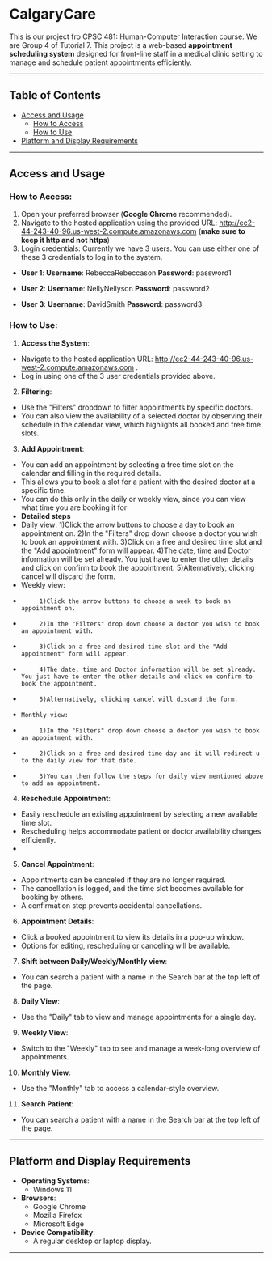 # CalgaryCare

This is our project fro CPSC 481: Human-Computer Interaction course. We are Group 4 of Tutorial 7. This project is a web-based **appointment scheduling system** designed for front-line staff in a medical clinic setting to manage and schedule patient appointments efficiently.

---

## Table of Contents
- [Access and Usage](#access-and-usage)
  - [How to Access](#how-to-access)
  - [How to Use](#how-to-use)
- [Platform and Display Requirements](#platform-and-display-requirements)

---

## Access and Usage

### How to Access:
1. Open your preferred browser (**Google Chrome** recommended).
2. Navigate to the hosted application using the provided URL: http://ec2-44-243-40-96.us-west-2.compute.amazonaws.com (**make sure to keep it http and not https**)
3. Login credentials:
   Currently we have 3 users. You can use either one of these 3 credentials to log in to the system.
   
- **User 1**:
  **Username**: RebeccaRebeccason
  **Password**: password1

- **User 2**:
  **Username**: NellyNellyson
  **Password**: password2

- **User 3**:
  **Username**: DavidSmith
  **Password**: password3

 ### How to Use:
 1. **Access the System**:
   - Navigate to the hosted application URL: http://ec2-44-243-40-96.us-west-2.compute.amazonaws.com .
   - Log in using one of the 3 user credentials provided above.

 2. **Filtering**:
   - Use the "Filters" dropdown to filter appointments by specific doctors.
   - You can also view the availability of a selected doctor by observing their schedule in the calendar view, which highlights all booked and free time slots.
     
 3. **Add Appointment**:
   - You can add an appointment by selecting a free time slot on the calendar and filling in the required details.
   - This allows you to book a slot for a patient with the desired doctor at a specific time.
   - You can do this only in the daily or weekly view, since you can view what time you are booking it for
   - **Detailed steps**
   -    Daily view:
             1)Click the arrow buttons to choose a day to book an appointment on.
             2)In the "Filters" drop down choose a doctor you wish to book an appointment with.
             3)Click on a free and desired time slot and the "Add appointment" form will appear.
             4)The date, time and Doctor information will be set already. You just have to enter the other details and click on confirm to book the appointment.
             5)Alternatively, clicking cancel will discard the form.
   -    Weekly view:
   -          1)Click the arrow buttons to choose a week to book an appointment on.
   -          2)In the "Filters" drop down choose a doctor you wish to book an appointment with.
   -          3)Click on a free and desired time slot and the "Add appointment" form will appear.
   -          4)The date, time and Doctor information will be set already. You just have to enter the other details and click on confirm to book the appointment.
   -          5)Alternatively, clicking cancel will discard the form.
   -     Monthly view:
   -          1)In the "Filters" drop down choose a doctor you wish to book an appointment with.
   -          2)Click on a free and desired time day and it will redirect u to the daily view for that date.
   -          3)You can then follow the steps for daily view mentioned above to add an appointment. 

 4. **Reschedule Appointment**:
   - Easily reschedule an existing appointment by selecting a new available time slot.
   - Rescheduling helps accommodate patient or doctor availability changes efficiently.
   - 

 5. **Cancel Appointment**:
   - Appointments can be canceled if they are no longer required.
   - The cancellation is logged, and the time slot becomes available for booking by others.
   - A confirmation step prevents accidental cancellations.

 6. **Appointment Details**:
   - Click a booked appointment to view its details in a pop-up window.
   - Options for editing, rescheduling or canceling will be available.

 7. **Shift between Daily/Weekly/Monthly view**:
   - You can search a patient with a name in the Search bar at the top left of the page.
     
 8. **Daily View**:
   - Use the "Daily" tab to view and manage appointments for a single day.
     
 9. **Weekly View**:
   - Switch to the "Weekly" tab to see and manage a week-long overview of appointments.

 10. **Monthly View**:
   - Use the "Monthly" tab to access a calendar-style overview.
  
 11. **Search Patient**:
   - You can search a patient with a name in the Search bar at the top left of the page.

---

## Platform and Display Requirements

- **Operating Systems**:
  - Windows 11
- **Browsers**:
  - Google Chrome
  - Mozilla Firefox
  - Microsoft Edge
- **Device Compatibility**:
  - A regular desktop or laptop display.

---
